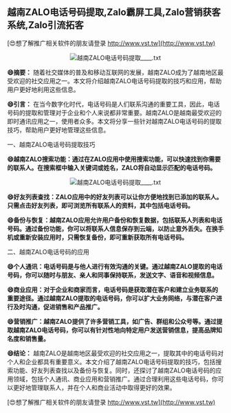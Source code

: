 ## **越南ZALO电话号码提取,Zalo霸屏工具,Zalo营销获客系统,Zalo引流拓客**

[😍想了解推广相关软件的朋友请登录 http://www.vst.tw](http://www.vst.tw)

 <center><img src="https://vst.tw/MP4/tuiguang/png/4.png" alt="越南ZALO电话号码提取____.txt"></center>

**😄摘要：**
随着社交媒体的普及和移动互联网的发展，越南ZALO成为了越南地区最受欢迎的社交应用之一。本文将介绍越南ZALO电话号码提取的技巧和应用，帮助用户更好地利用这些信息。

**😄引言：**
在当今数字化时代，电话号码是人们联系沟通的重要工具，因此，电话号码的提取和管理对于企业和个人来说都非常重要。越南ZALO是越南最受欢迎的即时通讯应用之一，使用者众多。本文将分享一些针对越南ZALO电话号码的提取技巧，帮助用户更好地管理这些信息。

一、越南ZALO电话号码提取技巧

**😄越南ZALO搜索功能：通过在ZALO应用中使用搜索功能，可以快速找到你需要的联系人。在搜索框中输入关键词或姓名，ZALO将自动显示匹配的电话号码。**

 <center><img src="https://vst.tw/MP4/tuiguang/png/5.png" alt="越南ZALO电话号码提取____.txt"></center>

**😄好友列表查找：ZALO应用中的好友列表可以让你方便地找到已添加的联系人。只需点击好友列表，即可浏览所有联系人的资料，其中包括电话号码。**

**😄备份与恢复：越南ZALO应用允许用户备份和恢复数据，包括联系人列表和电话号码。通过备份功能，你可以将联系人信息保存到云端，以防止意外丢失。在换手机或重新安装应用时，只需恢复备份，即可重新获取所有电话号码。**

二、越南ZALO电话号码的应用

**😄个人通讯：电话号码是与他人进行有效沟通的关键。通过越南ZALO提取的电话号码，你可以随时与朋友、亲人和同事保持联系，发送文字、语音和视频信息。**

**😄商业应用：对于企业和商家而言，电话号码是获取潜在客户和建立业务联系的重要途径。通过越南ZALO提取的电话号码，你可以扩大业务网络，与潜在客户进行及时沟通，促进销售和产品推广。**

**😄营销推广：越南ZALO提供了许多营销工具，如广告、群组和公众号等。通过提取越南ZALO电话号码，你可以有针对性地向特定用户发送营销信息，提高品牌知名度和销售量。**

**😄结论：**
越南ZALO是越南地区最受欢迎的社交应用之一，提取其中的电话号码对个人和企业都具有重要意义。本文介绍了越南ZALO电话号码提取的技巧，包括搜索功能、好友列表查找以及备份与恢复。同时，还探讨了越南ZALO电话号码的应用领域，包括个人通讯、商业应用和营销推广。通过合理利用这些电话号码，你可以更好地管理联系人，并在个人和商业活动中取得更好的效果。

[😍想了解推广相关软件的朋友请登录 http://www.vst.tw](http://www.vst.tw)




